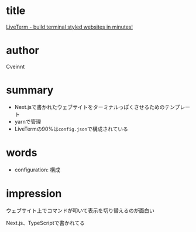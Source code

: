 # title
[LiveTerm - build terminal styled websites in minutes!](https://github.com/Cveinnt/LiveTerm)

# author
Cveinnt

# summary
- Next.jsで書かれたウェブサイトをターミナルっぽくさせるためのテンプレート
- yarnで管理
- LiveTermの90%は`config.json`で構成されている

# words
- configuration: 構成

# impression
ウェブサイト上でコマンドが叩いて表示を切り替えるのが面白い

Next.js、TypeScriptで書かれてる
